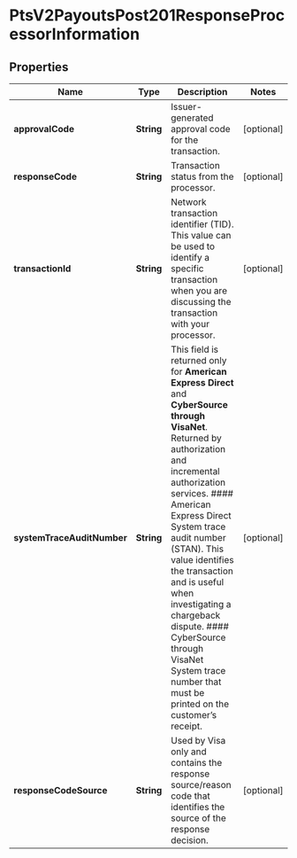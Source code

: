 
# PtsV2PayoutsPost201ResponseProcessorInformation

## Properties
Name | Type | Description | Notes
------------ | ------------- | ------------- | -------------
**approvalCode** | **String** | Issuer-generated approval code for the transaction. |  [optional]
**responseCode** | **String** | Transaction status from the processor. |  [optional]
**transactionId** | **String** | Network transaction identifier (TID). This value can be used to identify a specific transaction when you are discussing the transaction with your processor.  |  [optional]
**systemTraceAuditNumber** | **String** | This field is returned only for **American Express Direct** and **CyberSource through VisaNet**. Returned by authorization and incremental authorization services.  #### American Express Direct  System trace audit number (STAN). This value identifies the transaction and is useful when investigating a chargeback dispute.  #### CyberSource through VisaNet  System trace number that must be printed on the customer’s receipt.  |  [optional]
**responseCodeSource** | **String** | Used by Visa only and contains the response source/reason code that identifies the source of the response decision.  |  [optional]



